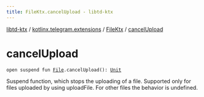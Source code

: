 ```yaml
---
title: FileKtx.cancelUpload - libtd-ktx
---
```


[libtd-ktx](../../index.html) / [kotlinx.telegram.extensions](../index.html) / [FileKtx](index.html) / [cancelUpload](./cancel-upload.html)

# cancelUpload

`open suspend fun `[`File`](https://tdlibx.github.io/td/docs/org/drinkless/td/libcore/telegram/TdApi/File.html)`.cancelUpload(): `[`Unit`](https://kotlinlang.org/api/latest/jvm/stdlib/kotlin/-unit/index.html)

Suspend function, which stops the uploading of a file. Supported only for files uploaded by
using uploadFile. For other files the behavior is undefined.

